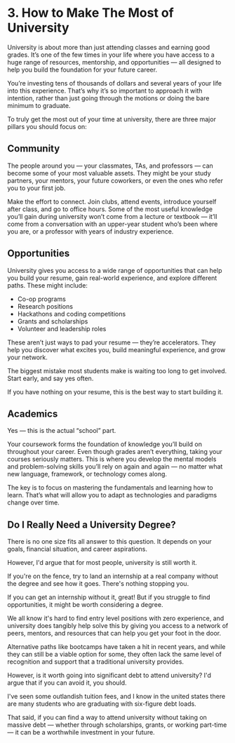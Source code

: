 # 3. How to Make The Most of University

University is about more than just attending classes and earning good grades. It’s one of the few times in your life where you have access to a huge range of resources, mentorship, and opportunities — all designed to help you build the foundation for your future career.

You’re investing tens of thousands of dollars and several years of your life into this experience. That’s why it’s so important to approach it with intention, rather than just going through the motions or doing the bare minimum to graduate.

To truly get the most out of your time at university, there are three major pillars you should focus on:

## Community

The people around you — your classmates, TAs, and professors — can become some of your most valuable assets. They might be your study partners, your mentors, your future coworkers, or even the ones who refer you to your first job.

Make the effort to connect. Join clubs, attend events, introduce yourself after class, and go to office hours. Some of the most useful knowledge you’ll gain during university won’t come from a lecture or textbook — it’ll come from a conversation with an upper-year student who’s been where you are, or a professor with years of industry experience.

## Opportunities

University gives you access to a wide range of opportunities that can help you build your resume, gain real-world experience, and explore different paths. These might include:

- Co-op programs
- Research positions
- Hackathons and coding competitions
- Grants and scholarships
- Volunteer and leadership roles

These aren’t just ways to pad your resume — they’re accelerators. They help you discover what excites you, build meaningful experience, and grow your network.

The biggest mistake most students make is waiting too long to get involved. Start early, and say yes often.

If you have nothing on your resume, this is the best way to start building it.

## Academics

Yes — this is the actual “school” part.

Your coursework forms the foundation of knowledge you’ll build on throughout your career. Even though grades aren’t everything, taking your courses seriously matters. This is where you develop the mental models and problem-solving skills you’ll rely on again and again — no matter what new language, framework, or technology comes along.

The key is to focus on mastering the fundamentals and learning how to learn. That’s what will allow you to adapt as technologies and paradigms change over time.

## Do I Really Need a University Degree?

There is no one size fits all answer to this question. It depends on your goals, financial situation, and career aspirations.

However, I'd argue that for most people, university is still worth it.

If you're on the fence, try to land an internship at a real company without the degree and see how it goes. There's nothing stopping you.

If you can get an internship without it, great! But if you struggle to find opportunities, it might be worth considering a degree.

We all know it's hard to find entry level positions with zero experience, and university does tangibly help solve this by giving you access to a network of peers, mentors, and resources that can help you get your foot in the door.

Alternative paths like bootcamps have taken a hit in recent years, and while they can still be a viable option for some, they often lack the same level of recognition and support that a traditional university provides.

However, is it worth going into significant debt to attend university? I'd argue that if you can avoid it, you should.

I've seen some outlandish tuition fees, and I know in the united states there are many students who are graduating with six-figure debt loads.

That said, if you can find a way to attend university without taking on massive debt — whether through scholarships, grants, or working part-time — it can be a worthwhile investment in your future.
